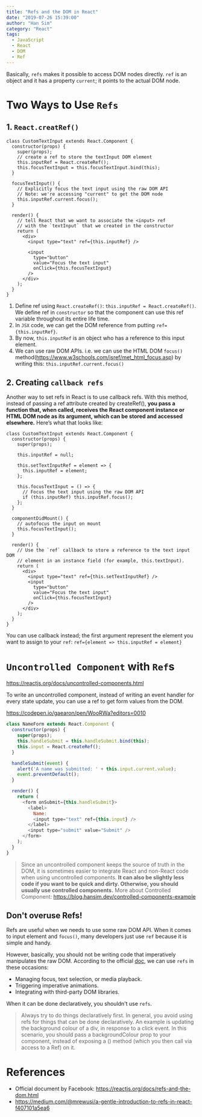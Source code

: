 ```yaml
---
title: "Refs and the DOM in React"
date: "2019-07-26 15:39:00"
author: "Han Sim"
category: "React"
tags:
  - JavaScript
  - React
  - DOM
  - Ref
---
```


Basically, `refs` makes it possible to access DOM nodes directly. `ref` is an object and it has a property `current`; it points to the actual DOM node.

# Two Ways to Use `Refs`

## 1. `React.creatRef()`

```JavaScript{5, 12, 20}
class CustomTextInput extends React.Component {
  constructor(props) {
    super(props);
    // create a ref to store the textInput DOM element
    this.inputRef = React.createRef();
    this.focusTextInput = this.focusTextInput.bind(this);
  }

  focusTextInput() {
    // Explicitly focus the text input using the raw DOM API
    // Note: we're accessing "current" to get the DOM node
    this.inputRef.current.focus();
  }

  render() {
    // tell React that we want to associate the <input> ref
    // with the `textInput` that we created in the constructor
    return (
      <div>
        <input type="text" ref={this.inputRef} />

        <input
          type="button"
          value="Focus the text input"
          onClick={this.focusTextInput}
        />
      </div>
    );
  }
}
```

1. Define ref using `React.createRef()`: `this.inputRef = React.createRef()`. We define ref in `constructor` so that the component can use this ref variable throughout its entire life time.
2. In `JSX` code, we can get the DOM reference from putting `ref={this.inputRef}`.
3. By now, `this.inputRef` is an object who has a reference to this input element.
4. We can use raw DOM APIs. i.e. we can use the HTML DOM `focus()` method(https://www.w3schools.com/jsref/met_html_focus.asp) by writing this: `this.inputRef.current.focus()`

## 2. Creating `callback refs`

Another way to set refs in React is to use callback refs. With this method, instead of passing a ref attribute created by createRef(), **you pass a function that, when called, receives the React component instance or HTML DOM node as its argument, which can be stored and accessed elsewhere.** Here’s what that looks like:

```JavaScript{7-9, 27}
class CustomTextInput extends React.Component {
  constructor(props) {
    super(props);

    this.inputRef = null;

    this.setTextInputRef = element => {
      this.inputRef = element;
    };

    this.focusTextInput = () => {
      // Focus the text input using the raw DOM API
      if (this.inputRef) this.inputRef.focus();
    };
  }

  componentDidMount() {
    // autofocus the input on mount
    this.focusTextInput();
  }

  render() {
    // Use the `ref` callback to store a reference to the text input DOM
    // element in an instance field (for example, this.textInput).
    return (
      <div>
        <input type="text" ref={this.setTextInputRef} />
        <input
          type="button"
          value="Focus the text input"
          onClick={this.focusTextInput}
        />
      </div>
    );
  }
}
```

You can use callback instead; the first argument represent the element you want to assign to your `ref`: `ref={element => this.inputRef = element}`

# `Uncontrolled Component` with `Ref`s

https://reactjs.org/docs/uncontrolled-components.html

To write an uncontrolled component, instead of writing an event handler for every state update, you can use a ref to get form values from the DOM.

https://codepen.io/gaearon/pen/WooRWa?editors=0010

```JavaScript
class NameForm extends React.Component {
  constructor(props) {
    super(props);
    this.handleSubmit = this.handleSubmit.bind(this);
    this.input = React.createRef();
  }

  handleSubmit(event) {
    alert('A name was submitted: ' + this.input.current.value);
    event.preventDefault();
  }

  render() {
    return (
      <form onSubmit={this.handleSubmit}>
        <label>
          Name:
          <input type="text" ref={this.input} />
        </label>
        <input type="submit" value="Submit" />
      </form>
    );
  }
}
```

> Since an uncontrolled component keeps the source of truth in the DOM, it is sometimes easier to integrate React and non-React code when using uncontrolled components. **It can also be slightly less code if you want to be quick and dirty. Otherwise, you should usually use controlled components.**
> More about Controlled Component: https://blog.hansim.dev/controlled-components-example

## Don't overuse Refs!

Refs are useful when we needs to use some raw DOM API. When it comes to input element and `focus()`, many developers just use `ref` because it is simple and handy.

However, basically, you should not be writing code that imperatively manipulates the raw DOM. According to the official [doc](https://reactjs.org/docs/refs-and-the-dom.html), we can use `refs` in these occasions:

- Managing focus, text selection, or media playback.
- Triggering imperative animations.
- Integrating with third-party DOM libraries.

When it can be done declaratively, you shouldn't use `refs`.

> Always try to do things declaratively first. In general, you avoid using refs for things that can be done declaratively. An example is updating the background colour of a div, in response to a click event. In this scenario, you should pass a backgroundColour prop to your component, instead of exposing a () method (which you then call via access to a Ref) on it.

# References

- Official document by Facebook: https://reactjs.org/docs/refs-and-the-dom.html
- https://medium.com/@mrewusi/a-gentle-introduction-to-refs-in-react-f407101a5ea6
